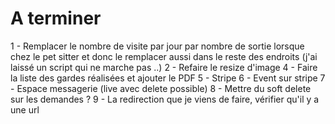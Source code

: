 # A terminer
1 - Remplacer le nombre de visite par jour par nombre de sortie lorsque chez le pet sitter et donc le remplacer aussi dans le reste des endroits (j'ai laissé un script qui ne marche pas ..)
2 - Refaire le resize d'image
4 - Faire la liste des gardes réalisées et ajouter le PDF
5 - Stripe 
6 - Event sur stripe
7 - Espace messagerie (live avec delete possible)
8 - Mettre du soft delete sur les demandes ?
9 - La redirection que je viens de faire, vérifier qu'il y a une url